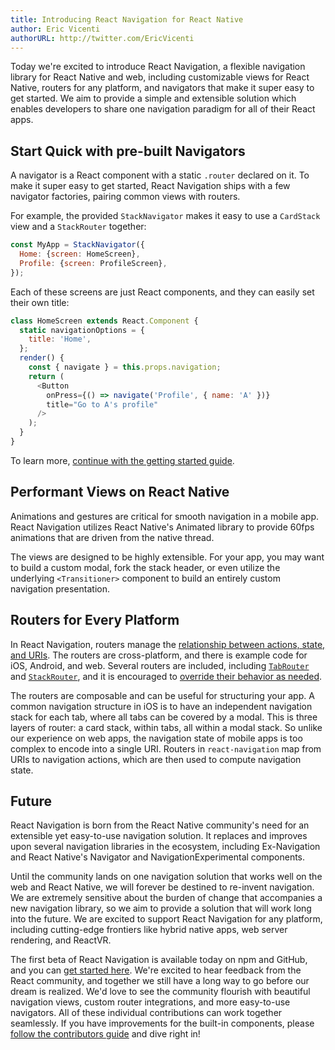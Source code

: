 ```yaml
---
title: Introducing React Navigation for React Native
author: Eric Vicenti
authorURL: http://twitter.com/EricVicenti
---
```


Today we're excited to introduce React Navigation, a flexible navigation library for React Native and web, including customizable views for React Native, routers for any platform, and navigators that make it super easy to get started. We aim to provide a simple and extensible solution which enables developers to share one navigation paradigm for all of their React apps.


## Start Quick with pre-built Navigators

A navigator is a React component with a static `.router` declared on it. To make it super easy to get started, React Navigation ships with a few navigator factories, pairing common views with routers.

For example, the provided `StackNavigator` makes it easy to use a `CardStack` view and a `StackRouter` together:

```js
const MyApp = StackNavigator({
  Home: {screen: HomeScreen},
  Profile: {screen: ProfileScreen},
});
```

Each of these screens are just React components, and they can easily set their own title:

```js
class HomeScreen extends React.Component {
  static navigationOptions = {
    title: 'Home',
  };
  render() {
    const { navigate } = this.props.navigation;
    return (
      <Button
        onPress={() => navigate('Profile', { name: 'A' })}
        title="Go to A's profile"
      />
    );
  }
}
```

To learn more, [continue with the getting started guide](/docs/intro).


## Performant Views on React Native

Animations and gestures are critical for smooth navigation in a mobile app. React Navigation utilizes React Native's Animated library to provide 60fps animations that are driven from the native thread.

The views are designed to be highly extensible. For your app, you may want to build a custom modal, fork the stack header, or even utilize the underlying `<Transitioner>` component to build an entirely custom navigation presentation.


## Routers for Every Platform

In React Navigation, routers manage the [relationship between actions, state, and URIs](/docs/routers/api). The routers are cross-platform, and there is example code for iOS, Android, and web. Several routers are included, including [`TabRouter`](/docs/routers/tab) and [`StackRouter`](/docs/routers/stack), and it is encouraged to [override their behavior as needed](/docs/routers).

The routers are composable and can be useful for structuring your app. A common navigation structure in iOS is to have an independent navigation stack for each tab, where all tabs can be covered by a modal. This is three layers of router: a card stack, within tabs, all within a modal stack. So unlike our experience on web apps, the navigation state of mobile apps is too complex to encode into a single URI. Routers in `react-navigation` map from URIs to navigation actions, which are then used to compute navigation state.


## Future

React Navigation is born from the React Native community's need for an extensible yet easy-to-use navigation solution. It replaces and improves upon several navigation libraries in the ecosystem, including Ex-Navigation and React Native's Navigator and NavigationExperimental components.

Until the community lands on one navigation solution that works well on the web and React Native, we will forever be destined to re-invent navigation. We are extremely sensitive about the burden of change that accompanies a new navigation library, so we aim to provide a solution that will work long into the future. We are excited to support React Navigation for any platform, including cutting-edge frontiers like hybrid native apps, web server rendering, and ReactVR.

The first beta of React Navigation is available today on npm and GitHub, and you can [get started here](/docs/intro). We're excited to hear feedback from the React community, and together we still have a long way to go before our dream is realized. We'd love to see the community flourish with beautiful navigation views, custom router integrations, and more easy-to-use navigators. All of these individual contributions can work together seamlessly. If you have improvements for the built-in components, please [follow the contributors guide](/docs/guides/contributors) and dive right in!
